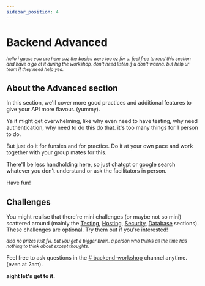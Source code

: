 ```yaml
---
sidebar_position: 4
---
```


# Backend Advanced

<small>_hello i guess you are here cuz the basics were too ez for u. feel free to read this section and have a go at it during the workshop, don't need listen if u don't wanna. but help ur team if they need help yea._</small>

## About the Advanced section

In this section, we'll cover more good practices and additional features to give your API more flavour. (yummy).

Ya it might get overwhelming, like why even need to have testing, why need authentication, why need to do this do that. it's too many things for 1 person to do.

But just do it for funsies and for practice. Do it at your own pace and work together with your group mates for this.

There'll be less handholding here, so just chatgpt or google search whatever you don't understand or ask the facilitators in person.

Have fun!

## Challenges

You might realise that there're mini challenges (or maybe not so mini) scattered around (mainly the [Testing](./testing.md), [Hosting](./hosting.md), [Security](./auth.md), [Database](./database.md) sections). These challenges are optional. Try them out if you're interested!

<small>_also no prizes just fyi. but you get a bigger brain. a person who thinks all the time has nothing to think about except thoughts._</small>

Feel free to ask questions in the [# backend-workshop](https://discord.com/channels/1224913680689266749/1224920594408144928) channel anytime. (even at 2am).

**aight let's get to it.**
